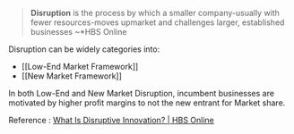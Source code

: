 >**Disruption** is the process by which a smaller company-usually with fewer resources-moves upmarket and challenges larger, established businesses
>~*HBS Online

Disruption can be widely categories into:
- [[Low-End Market Framework]]
- [[New Market Framework]]

In both Low-End and New Market Disruption, incumbent businesses are motivated by higher profit margins to not the new entrant for Market share.

Reference : [What Is Disruptive Innovation? | HBS Online](https://online.hbs.edu/blog/post/what-is-disruptive-innovation)

